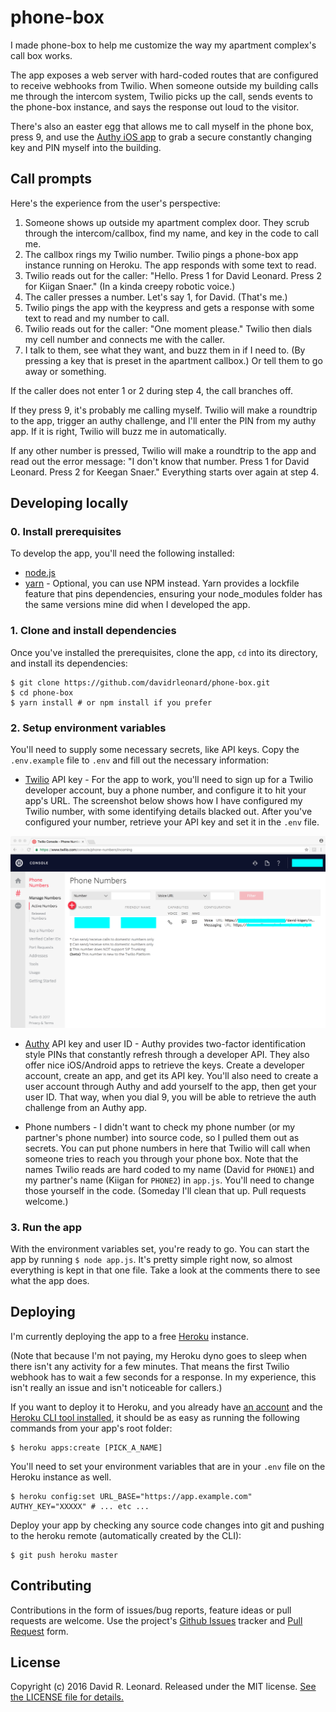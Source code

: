 phone-box
================

I made phone-box to help me customize the way my apartment complex's call box works.

The app exposes a web server with hard-coded routes that are configured to receive webhooks from Twilio. When someone outside my building calls me through the intercom system, Twilio picks up the call, sends events to the phone-box instance, and says the response out loud to the visitor.

There's also an easter egg that allows me to call myself in the phone box, press 9, and use the [Authy iOS app](https://www.authy.com/) to grab a secure constantly changing key and PIN myself into the building.

## Call prompts

Here's the experience from the user's perspective:

1. Someone shows up outside my apartment complex door. They scrub through the intercom/callbox, find my name, and key in the code to call me.
2. The callbox rings my Twilio number. Twilio pings a phone-box app instance running on Heroku. The app responds with some text to read.
3. Twilio reads out for the caller: "Hello. Press 1 for David Leonard. Press 2 for Kiigan Snaer." (In a kinda creepy robotic voice.)
4. The caller presses a number. Let's say 1, for David. (That's me.)
5. Twilio pings the app with the keypress and gets a response with some text to read and my number to call.
6. Twilio reads out for the caller: "One moment please." Twilio then dials my cell number and connects me with the caller.
7. I talk to them, see what they want, and buzz them in if I need to. (By pressing a key that is preset in the apartment callbox.) Or tell them to go away or something.

If the caller does not enter 1 or 2 during step 4, the call branches off.

If they press 9, it's probably me calling myself. Twilio will make a roundtrip to the app, trigger an authy challenge, and I'll enter the PIN from my authy app. If it is right, Twilio will buzz me in automatically.

If any other number is pressed, Twilio will make a roundtrip to the app and read out the error message: "I don't know that number. Press 1 for David Leonard. Press 2 for Keegan Snaer." Everything starts over again at step 4.

## Developing locally

### 0. Install prerequisites

To develop the app, you'll need the following installed:

* [node.js](https://nodejs.org/en/)
* [yarn](https://github.com/yarnpkg/yarn) - Optional, you can use NPM instead. Yarn provides a lockfile feature that pins dependencies, ensuring your node_modules folder has the same versions mine did when I developed the app.

### 1. Clone and install dependencies

Once you've installed the prerequisites, clone the app, `cd` into its directory, and install its dependencies:

```
$ git clone https://github.com/davidrleonard/phone-box.git
$ cd phone-box
$ yarn install # or npm install if you prefer
```

### 2. Setup environment variables

You'll need to supply some necessary secrets, like API keys. Copy the `.env.example` file to `.env` and fill out the necessary information:

* [Twilio](https://www.twilio.com/) API key - For the app to work, you'll need to sign up for a Twilio developer account, buy a phone number, and configure it to hit your app's URL. The screenshot below shows how I have configured my Twilio number, with some identifying details blacked out. After you've configured your number, retrieve your API key and set it in the `.env` file.

[![twilio screenshot](screenshots/twilio_screenshot.png?raw=true)](https://github.com/davidrleonard/phone-box)

* [Authy](https://www.authy.com/) API key and user ID - Authy provides two-factor identification style PINs that constantly refresh through a developer API. They also offer nice iOS/Android apps to retrieve the keys. Create a developer account, create an app, and get its API key. You'll also need to create a user account through Authy and add yourself to the app, then get your user ID. That way, when you dial 9, you will be able to retrieve the auth challenge from an Authy app.

* Phone numbers - I didn't want to check my phone number (or my partner's phone number) into source code, so I pulled them out as secrets. You can put phone numbers in here that Twilio will call when someone tries to reach you through your phone box. Note that the names Twilio reads are hard coded to my name (David for `PHONE1`) and my partner's name (Kiigan for `PHONE2`) in `app.js`. You'll need to change those yourself in the code. (Someday I'll clean that up. Pull requests welcome.)

### 3. Run the app

With the environment variables set, you're ready to go. You can start the app by running `$ node app.js`. It's pretty simple right now, so almost everything is kept in that one file. Take a look at the comments there to see what the app does.

## Deploying

I'm currently deploying the app to a free [Heroku](https://heroku.com/) instance.

(Note that because I'm not paying, my Heroku dyno goes to sleep when there isn't any activity for a few minutes. That means the first Twilio webhook has to wait a few seconds for a response. In my experience, this isn't really an issue and isn't noticeable for callers.)

If you want to deploy it to Heroku, and you already have [an account](https://signup.heroku.com/) and the [Heroku CLI tool installed](https://devcenter.heroku.com/articles/heroku-cli), it should be as easy as running the following commands from your app's root folder:

```
$ heroku apps:create [PICK_A_NAME]
```

You'll need to set your environment variables that are in your `.env` file on the Heroku instance as well.

```
$ heroku config:set URL_BASE="https://app.example.com" AUTHY_KEY="XXXXX" # ... etc ...
```

Deploy your app by checking any source code changes into git and pushing to the heroku remote (automatically created by the CLI):

```
$ git push heroku master
```

## Contributing

Contributions in the form of issues/bug reports, feature ideas or pull requests are welcome. Use the project's [Github Issues](https://github.com/davidrleonard/phone-box/issues) tracker and [Pull Request](https://github.com/davidrleonard/phone-box/pulls) form.

## License

Copyright (c) 2016 David R. Leonard. Released under the MIT license. [See the LICENSE file for details.](LICENSE)
